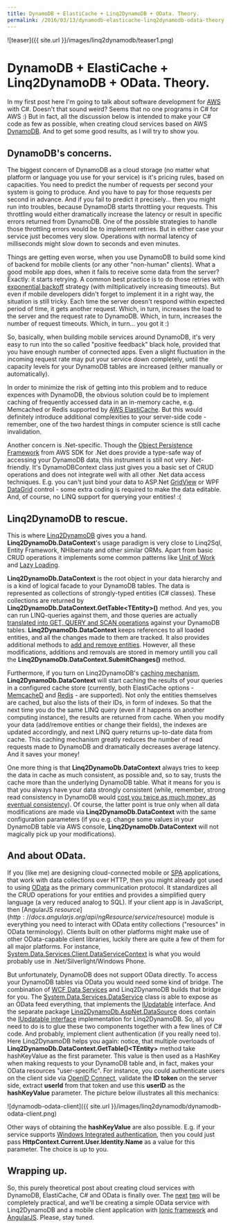```yaml
---
title: DynamoDB + ElastiCache + Linq2DynamoDB + OData. Theory.
permalink: /2016/03/13/dynamodb-elasticache-linq2dynamodb-odata-theory
---
```

![teaser]({{ site.url }}/images/linq2dynamodb/teaser1.png)
# DynamoDB + ElastiCache + Linq2DynamoDB + OData. Theory.

In my first post here I'm going to talk about software development for [AWS](http://aws.amazon.com/) with C#. Doesn't that sound weird? Seems that no one programs in C# for AWS :) But in fact, all the discussion below is intended to make your C# code as few as possible, when creating cloud services based on AWS [DynamoDB](http://aws.amazon.com/dynamodb/). And to get some good results, as I will try to show you.

## DynamoDB's concerns.

The biggest concern of DynamoDB as a cloud storage (no matter what platform or language you use for your service) is it's pricing rules, based on capacities. You need to predict the number of requests per second your system is going to produce. And you have to pay for those requests per second in advance. And if you fail to predict it precisely... then you might run into troubles, because DynamoDB starts throttling your requests. This throttling would either dramatically increase the latency or result in specific errors returned from DynamoDB. One of the possible strategies to handle those throttling errors would be to implement retries. But in either case your service just becomes very slow. Operations with normal latency of milliseconds might slow down to seconds and even minutes.

Things are getting even worse, when you use DynamoDB to build some kind of backend for mobile clients (or any other "non-human" clients). What a good mobile app does, when it fails to receive some data from the server? Exactly: it starts retrying. A common best practice is to do those retries with [exponential backoff](http://en.wikipedia.org/wiki/Exponential_backoff) strategy (with miltiplicatively increasing timeouts). But even if mobile developers didn't forget to implement it in a right way, the situation is still tricky. Each time the server doesn't respond within expected period of time, it gets another request. Which, in turn, increases the load to the server and the request rate to DynamoDB. Which, in turn, increases the number of request timeouts. Which, in turn... you got it :)

So, basically, when building mobile services around DynamoDB, it's very easy to run into the so called "positive feedback" black hole, provided that you have enough number of connected apps. Even a slight fluctuation in the incoming request rate may put your service down completely, until the capacity levels for your DynamoDB tables are increased (either manually or automatically).

In order to minimize the risk of getting into this problem and to reduce expences with DynamoDB, the obvious solution could be to implement caching of frequently accessed data in an in-memory cache, e.g. Memcached or Redis supported by [AWS ElastiCache](http://aws.amazon.com/elasticache/). But this would definitely introduce additional complexities to your server-side code - remember, one of the two hardest things in computer science is still cache invalidation.

Another concern is .Net-specific. Though the [Object Persistence Framework](http://docs.aws.amazon.com/AWSSdkDocsNET/V3/DeveloperGuide/dynamodb-intro.html#dynamodb-intro-apis-object-persistence) from AWS SDK for .Net does provide a type-safe way of accessing your DynamoDB data, this instrument is still not very .Net-friendly. It's DynamoDBContext class just gives you a basic set of CRUD operations and does not integrate well with all other .Net data access techniques. E.g. you can't just bind your data to ASP.Net [GridView](http://msdn.microsoft.com/en-us/library/system.web.ui.webcontrols.gridview(v=vs.110).aspx) or WPF [DataGrid](http://msdn.microsoft.com/en-us/library/system.windows.controls.datagrid(v=vs.110).aspx) control - some extra coding is required to make the data editable. And, of course, no LINQ support for querying your entities! :(

## Linq2DynamoDB to rescue.

This is where [Linq2DynamoDB](http://github.com/scale-tone/linq2dynamodb) gives you a hand. **Linq2DynamoDb.DataContext**'s usage paradigm is very close to Linq2Sql, Entity Framework, NHibernate and other similar ORMs. Apart from basic CRUD operations it implements some common patterns like [Unit of Work](http://martinfowler.com/eaaCatalog/unitOfWork.html) and [Lazy Loading](http://en.wikipedia.org/wiki/Lazy_loading).

**Linq2DynamoDb.DataContext** is the root object in your data hierarchy and is a kind of logical facade to your DynamoDB tables. The data is represented as collections of strongly-typed entities (C# classes). These collections are returned by **Linq2DynamoDb.DataContext.GetTable\<TEntity>()** method. And yes, you can run LINQ-queries against them, and those queries are actually [translated into GET, QUERY and SCAN operations](http://linq2dynamodb.codeplex.com/wikipage?title=Making%20queries&referringTitle=Documentation) against your DynamoDB tables. **Linq2DynamoDb.DataContext** keeps references to all loaded entities, and all the changes made to them are tracked. It also provides additional methods to [add and remove entities](http://linq2dynamodb.codeplex.com/wikipage?title=Creating%2c%20Removing%20and%20Updating%20entities&referringTitle=Documentation). However, all these modifications, additions and removals are stored in memory untill you call the **Linq2DynamoDb.DataContext.SubmitChanges()** method.

Furthermore, if you turn on Linq2DynamoDB's [caching mechanism](http://linq2dynamodb.codeplex.com/wikipage?title=Using%20In-Memory%20Cache&referringTitle=Documentation), **Linq2DynamoDb.DataContext** will start caching the results of your queries in a configured cache store (currently, both ElastiCache options - [MemcacheD](http://github.com/scale-tone/linq2dynamodb/tree/master/Sources/Linq2DynamoDb.DataContext.Caching.MemcacheD) and [Redis](http://github.com/scale-tone/linq2dynamodb/tree/master/Sources/Linq2DynamoDb.DataContext.Caching.Redis) - are supported). Not only the entities themselves are cached, but also the lists of their IDs, in form of indexes. So that the next time you do the same LINQ query (even if it happens on another computing instance), the results are returned from cache. When you modify your data (add/remove entities or change their fields), the indexes are updated accordingly, and next LINQ query returns up-to-date data from cache. This caching mechanism greatly reduces the number of read requests made to DynamoDB and dramatically decreases average latency. And it saves your money!

One more thing is that **Linq2DynamoDb.DataContext** always tries to keep the data in cache as much consistent, as possible and, so to say, trusts the cache more than the underlying DynamoDB table. What it means for you is that you always have your data strongly consistent (while, remember, strong read consistency in DynamoDB would [cost you twice as much money, as eventual consistency](http://docs.aws.amazon.com/amazondynamodb/latest/developerguide/HowItWorks.ProvisionedThroughput.html)). Of course, the latter point is true only when all data modifications are made via **Linq2DynamoDb.DataContext** with the same configuration parameters (if you e.g. change some values in your DynamoDB table via AWS console, **Linq2DynamoDb.DataContext** will not magically pick up your modifications).

## And about OData.

If you (like me) are designing cloud-connected mobile or [SPA](http://en.wikipedia.org/wiki/Single-page_application) applications, that work with data collections over HTTP, then you might already got used to using [OData](http://www.odata.org/) as the primary communication protocol. It standardizes all the CRUD operations for your entities and provides a simplified query language (a very reduced analog to SQL). If your client app is in JavaScript, then [AngularJS $resource](http://docs.angularjs.org/api/ngResource/service/$resource) module is everything you need to interact with OData entity collections ("resources" in OData terminology). Clients built on other platforms might make use of other OData-capable client libraries, luckily there are quite a few of them for all major platforms. For instance, [System.Data.Services.Client.DataServiceContext](http://msdn.microsoft.com/en-us/library/dd728278(v=vs.103).aspx) is what you would probably use in .Net/Silverlight/Windows Phone.

But unfortunately, DynamoDB does not support OData directly. To access your DynamoDB tables via OData you would need some kind of bridge. The combination of [WCF Data Services](http://msdn.microsoft.com/en-us/data/odata.aspx) and Linq2DynamoDB builds that bridge for you. The [System.Data.Services.DataService](http://msdn.microsoft.com/en-us/library/cc646779(v=vs.103).aspx) class is able to expose as an OData feed everything, that implements the [IUpdatable](http://msdn.microsoft.com/en-us/library/system.data.services.iupdatable(v=vs.103).aspx) interface. And the separate package [Linq2DynamoDb.AspNet.DataSource](http://github.com/scale-tone/linq2dynamodb/tree/master/Sources/Linq2DynamoDb.AspNet.DataSource) does contain the [IUpdatable interface](http://msdn.microsoft.com/en-us/library/system.data.services.iupdatable(v=vs.103).aspx) implementation for Linq2DynamoDB. So, all you need to do is to glue these two components together with a few lines of C# code. And probably, implement client authentication (if you really need to). Here Linq2DynamoDB helps you again: notice, that multiple overloads of **Linq2DynamoDb.DataContext.GetTable()\<TEntity>** method take hashKeyValue as the first parameter. This value is then used as a HashKey when making requests to your DynamoDB table and, in fact, makes your OData resources "user-specific". For instance, you could authenticate users on the client side via [OpenID Connect](http://en.wikipedia.org/wiki/OpenID_Connect), validate the **ID token** on the server side, extract **userId** from that token and use this **userID** as the **hashKeyValue** parameter. The picture below illustrates all this mechanics:

![dynamodb-odata-client]({{ site.url }}/images/linq2dynamodb/dynamodb-odata-client.png)

Other ways of obtaining the **hashKeyValue** are also possible. E.g. if your service supports [Windows Integrated authentication](http://weblogs.asp.net/scottgu/Recipe_3A00_-Enabling-Windows-Authentication-within-an-Intranet-ASP.NET-Web-application), then you could just pass **HttpContext.Current.User.Identity.Name** as a value for this parameter. The choice is up to you. 

## Wrapping up.

So, this purely theoretical post about creating cloud services with DynamoDB, ElastiCache, C# and OData is finally over. The [next](https://scale-tone.github.io/2016/03/17/dynamodb-elasticache-linq2dynamodb-odata-practice) [two](https://scale-tone.github.io/2016/03/19/dynamodb-elasticache-linq2dynamodb-ionic-practice) will be completely practical, and we'll be creating a simple OData service with Linq2DynamoDB and a mobile client application with [Ionic framework](http://ionicframework.com/) and [AngularJS](http://angularjs.org/). Please, stay tuned.
